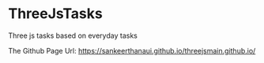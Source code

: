 # ThreeJsTasks
Three js tasks based on everyday tasks

The Github Page Url:
https://sankeerthanaui.github.io/threejsmain.github.io/

